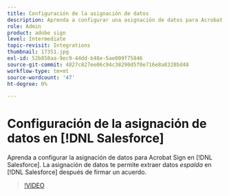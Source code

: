 ```yaml
---
title: Configuración de la asignación de datos
description: Aprenda a configurar una asignación de datos para Acrobat Sign en [!DNL Salesforce]
role: Admin
product: adobe sign
level: Intermediate
topic-revisit: Integrations
thumbnail: 17351.jpg
exl-id: 52b858aa-9ec9-44dd-b48e-5ae009f75846
source-git-commit: 4827c827ee06c94c38290d5f0e716e8a8328bd48
workflow-type: tm+mt
source-wordcount: '47'
ht-degree: 0%

---
```


# Configuración de la asignación de datos en [!DNL Salesforce]

Aprenda a configurar la asignación de datos para Acrobat Sign en [!DNL Salesforce]. La asignación de datos te permite extraer datos _espalda_ en [!DNL Salesforce] después de firmar un acuerdo.

>[!VIDEO](https://video.tv.adobe.com/v/3409073?hidetitle=true)
